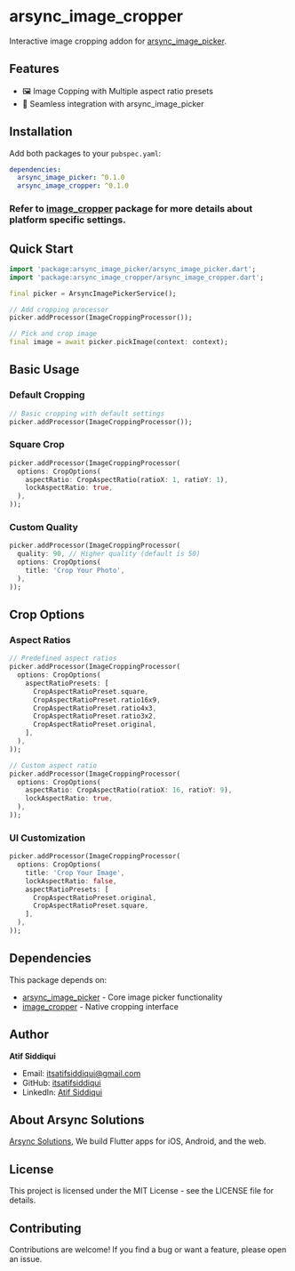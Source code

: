 # arsync_image_cropper

Interactive image cropping addon for [arsync_image_picker](https://pub.dev/packages/arsync_image_picker).

## Features

- 🖼️ Image Copping with Multiple aspect ratio presets
- 🔧 Seamless integration with arsync_image_picker


## Installation

Add both packages to your `pubspec.yaml`:

```yaml
dependencies:
  arsync_image_picker: ^0.1.0
  arsync_image_cropper: ^0.1.0
```


### Refer to [image_cropper](https://pub.dev/packages/image_cropper) package for more details about platform specific settings.

## Quick Start

```dart
import 'package:arsync_image_picker/arsync_image_picker.dart';
import 'package:arsync_image_cropper/arsync_image_cropper.dart';

final picker = ArsyncImagePickerService();

// Add cropping processor
picker.addProcessor(ImageCroppingProcessor());

// Pick and crop image
final image = await picker.pickImage(context: context);
```

## Basic Usage

### Default Cropping

```dart
// Basic cropping with default settings
picker.addProcessor(ImageCroppingProcessor());
```

### Square Crop

```dart
picker.addProcessor(ImageCroppingProcessor(
  options: CropOptions(
    aspectRatio: CropAspectRatio(ratioX: 1, ratioY: 1),
    lockAspectRatio: true,
  ),
));
```

### Custom Quality

```dart
picker.addProcessor(ImageCroppingProcessor(
  quality: 90, // Higher quality (default is 50)
  options: CropOptions(
    title: 'Crop Your Photo',
  ),
));
```

## Crop Options

### Aspect Ratios

```dart
// Predefined aspect ratios
picker.addProcessor(ImageCroppingProcessor(
  options: CropOptions(
    aspectRatioPresets: [
      CropAspectRatioPreset.square,
      CropAspectRatioPreset.ratio16x9,
      CropAspectRatioPreset.ratio4x3,
      CropAspectRatioPreset.ratio3x2,
      CropAspectRatioPreset.original,
    ],
  ),
));

// Custom aspect ratio
picker.addProcessor(ImageCroppingProcessor(
  options: CropOptions(
    aspectRatio: CropAspectRatio(ratioX: 16, ratioY: 9),
    lockAspectRatio: true,
  ),
));
```

### UI Customization

```dart
picker.addProcessor(ImageCroppingProcessor(
  options: CropOptions(
    title: 'Crop Your Image',
    lockAspectRatio: false,
    aspectRatioPresets: [
      CropAspectRatioPreset.original,
      CropAspectRatioPreset.square,
    ],
  ),
));
```

## Dependencies

This package depends on:
- [arsync_image_picker](https://pub.dev/packages/arsync_image_picker) - Core image picker functionality
- [image_cropper](https://pub.dev/packages/image_cropper) - Native cropping interface

## Author

**Atif Siddiqui**
- Email: itsatifsiddiqui@gmail.com
- GitHub: [itsatifsiddiqui](https://github.com/itsatifsiddiqui)
- LinkedIn: [Atif Siddiqui](https://www.linkedin.com/in/atif-siddiqui-213a2217b/)


## About Arsync Solutions

[Arsync Solutions](https://arsyncsolutions.com), We build Flutter apps for iOS, Android, and the web.

## License

This project is licensed under the MIT License - see the LICENSE file for details.

## Contributing

Contributions are welcome! If you find a bug or want a feature, please open an issue.